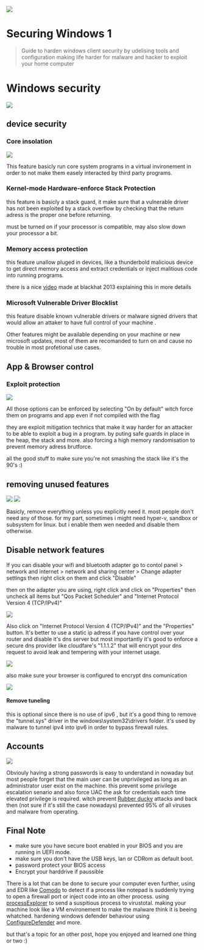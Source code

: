 ![](images/diverse/windows.svg)

# Securing Windows 1

> Guide to harden windows client security by udelising tools and configuration
> making life harder for malware and hacker to exploit your home computer

# Windows security

![](images/windows_sec/windows_security.png)

## device security

### Core insolation

![](images/windows_sec/core_isolation.png)

This feature basicly run core system programs in a virtual invironement in order to not make them easely interacted by third party programs.

### Kernel-mode Hardware-enforce Stack Protection

this feature is basicly a stack guard, it make sure that a vulnerable driver has not been exploited by a stack overflow by checking that the return adress is the proper one before returning.

must be turned on if your processor is compatible, may also slow down your processor a bit.

### Memory access protection

this feature unallow pluged in devices, like a thunderbold malicious device to get direct memory access and extract credentials or inject malitious code into running programs.

there is a nice [video](https://www.youtube.com/watch?v=q0HthE3qDMw) made at blackhat 2013 explaining this in more details

### Microsoft Vulnerable Driver Blocklist

this feature disable known vulnerable drivers or malware signed drivers that would allow an attaker to have full control of your machine .

Other features might be available depending on your machine or new microsoft updates, most of them are recomanded to turn on and cause no trouble in most profetional use cases.

## App & Browser control

### Exploit protection

![](images/windows_sec/exploit_protection.png)

All those options can be enforced by selecting "On by default" witch force them on programs and app even if not compiled with the flag

they are exploit mitigation technics that make it way harder for an attacker to be able to exploit a bug in a program. by puting safe guards in place in the heap, the stack and more. also forcing a high memory randomisation to prevent memory adress brutforce.

all the good stuff to make sure you're not smashing the stack like it's the 90's :)

## removing unused features

![](images/windows_sec/panel_features.png)
![](images/windows_sec/features.png)

Basicly, remove everything unless you explicitly need it.
most people don't need any of those.
for my part, sometimes i might need hyper-v, sandbox or subsystem for linux. but i enable them wen needed and disable them otherwise.

## Disable network features

If you can disable your wifi and bluetooth adapter
go to contol panel > network and internet > network and sharing center > Change adapter settings
then right click on them and click "Disable"

then on the adapter you are using, right click and click on "Properties"
then uncheck all items but "Qos Packet Scheduler" and "Internet Protocol Version 4 (TCP/IPv4)"

![](images/windows_sec/ipv4.png)

Also click on "Internet Protocol Version 4 (TCP/IPv4)" and the "Properties" button.
It's better to use a static ip adress if you have control over your router and disable it's dns server but most importantly it's good to enforce a secure dns provider like cloudfare's "1.1.1.2" that will encrypt your dns request to avoid leak and tempering with your internet usage.

![](images/windows_sec/dns.png)

also make sure your browser is configured to encrypt dns comunication

![](images/windows_sec/dns_browser.png)

#### Remove tuneling

this is optional since there is no use of ipv6 , but it's a good thing to remove the "tunnel.sys" driver in the windows\system32\drivers folder. it's used by malware to tunnel ipv4 into ipv6 in order to bypass firewall rules.

## Accounts

![](images/windows_sec/accounts.png)

Obviouly having a strong passwords is easy to understand in nowaday but most people forget that the main user can be unprivileged as long as an administrator user exist on the machine.
this prevent some privilege escalation senario and also force UAC the ask for credentials each time elevated privilege is required. witch prevent [Rubber ducky](https://www.youtube.com/watch?v=sbKN8FhGnqg) attacks and back then (not sure if it's still the case nowadays) prevented 95% of all viruses and malware from operating.

## Final Note

- make sure you have secure boot enabled in your BIOS and you are running in UEFI mode.
- make sure you don't have the USB keys, lan or CDRom as default boot.
- password protect your BIOS access
- Encrypt your harddrive if paussible

There is a lot that can be done to secure your computer even further, using and EDR like [Comodo](https://antivirus.comodo.com/) to detect if a process like notepad is suddenly trying to open a firewall port or inject code into an other process.
using [processExplorer](https://learn.microsoft.com/en-us/sysinternals/downloads/process-explorer) to send a suspitious process to virustotal.
making your machine look like a VM environement to make the malware think it is beeing whatched.
hardening windows defender behaviour using [ConfigureDefender](https://github.com/AndyFul/ConfigureDefender) and more.

but that's a topic for an other post, hope you enjoyed and learned one thing or two :)
